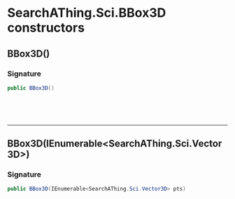 # SearchAThing.Sci.BBox3D constructors
## BBox3D()
### Signature
```csharp
public BBox3D()
```

<p>&nbsp;</p>
<p>&nbsp;</p>
<hr/>

## BBox3D(IEnumerable<SearchAThing.Sci.Vector3D>)
### Signature
```csharp
public BBox3D(IEnumerable<SearchAThing.Sci.Vector3D> pts)
```
